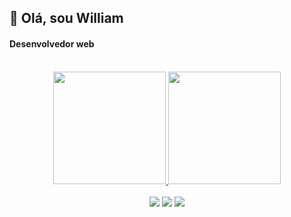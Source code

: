 ## 👋 Olá, sou William
#### Desenvolvedor web

<div align="center"><br> 
  <a href="https://github.com/will-dantas">
  <img height="180em" src="https://github-readme-stats.vercel.app/api?username=will-dantas&show_icons=true&theme=algolia&include_all_commits=true&count_private=true"/>
  <img height="180em" src="https://github-readme-stats.vercel.app/api/top-langs/?username=will-dantas&layout=compact&langs_count=7&theme=algolia"/>
</div>

 
 <div align="center"><br> 
  <a href="https://instagram.com/willdnts" target="_blank"><img src="https://img.shields.io/badge/-Instagram-%23E4405F?style=for-the-badge&logo=instagram&logoColor=white" target="_blank"></a>
  <a href = "mailto:wmdantas2@gmail.com"><img src="https://img.shields.io/badge/-Gmail-%23333?style=for-the-badge&logo=gmail&logoColor=white" target="_blank"></a>
  <a href="https://www.linkedin.com/in/william-dantas" target="_blank"><img src="https://img.shields.io/badge/-LinkedIn-%230077B5?style=for-the-badge&logo=linkedin&logoColor=white" target="_blank"></a> 
 
 
</div>
<!---
will-dantas/will-dantas is a ✨ special ✨ repository because its `README.md` (this file) appears on your GitHub profile.
You can click the Preview link to take a look at your changes.
--->
